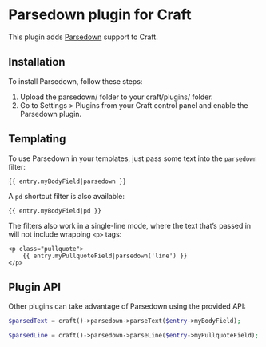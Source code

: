 # Parsedown plugin for Craft

This plugin adds [Parsedown](http://parsedown.org/) support to Craft.


## Installation

To install Parsedown, follow these steps:

1. Upload the parsedown/ folder to your craft/plugins/ folder.
2. Go to Settings > Plugins from your Craft control panel and enable the Parsedown plugin.


## Templating

To use Parsedown in your templates, just pass some text into the `parsedown` filter:

```jinja
{{ entry.myBodyField|parsedown }}
```

A `pd` shortcut filter is also available:

```jinja
{{ entry.myBodyField|pd }}
```

The filters also work in a single-line mode, where the text that’s passed in will not include wrapping `<p>` tags:

```jinja
<p class="pullquote">
	{{ entry.myPullquoteField|parsedown('line') }}
</p>
```

## Plugin API

Other plugins can take advantage of Parsedown using the provided API:

```php
$parsedText = craft()->parsedown->parseText($entry->myBodyField);

$parsedLine = craft()->parsedown->parseLine($entry->myPullquoteField);
```
